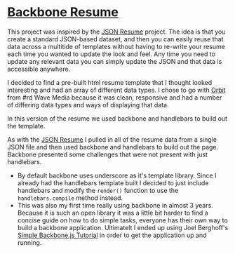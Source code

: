 # [Backbone Resume](https://blind3y3design.github.io/backbone-resume/)

This project was inspired by the [JSON Resume](https://jsonresume.org/) project. The idea is that you create a standard JSON-based dataset, and then you can easily reuse that data across a multitide of templates without having to re-write your resume each time you wanted to update the look and feel. Any time you need to update any relevant data you can simply update the JSON and that data is accessible anywhere.

I decided to find a pre-built html resume template that I thought looked interesting and had an array of different data types. I chose to go with [Orbit](http://themes.3rdwavemedia.com/website-templates/orbit-free-resume-cv-template-for-developers/) from #rd Wave Media because it was clean, responsive and had a number of differing data types and ways of displaying that data.

In this version of the resume we used backbone and handlebars to build out the template. 

As with the [JSON Resume](https://blind3y3design.github.io/json-resume/) I pulled in all of the resume data from a single JSON file and then used backbone and handlebars to build out the page. Backbone presented some challenges that were not present with just handlebars. 
- By default backbone uses underscore as it's template library. Since I already had the handlebars template built I decided to just include handlebars and modify the `render()` function to use the `handlebars.compile` method instead.
- This was also my first time really using backbone in almost 3 years. Because it is such an open library it was a little bit harder to find a concise guide on how to do simple tasks, everyone has their own way to build a backbone application. Ultimatelt I ended up using Joel Berghoff's [Simple Backbone.js Tutorial](http://blog.joelberghoff.com/2012/07/22/backbone-js-tutorial-part-1/) in order to get the application up and running.